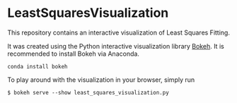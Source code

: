 # LeastSquaresVisualization

This repository contains an interactive visualization of Least Squares Fitting.

It was created using the Python interactive visualization library [Bokeh](http://bokeh.pydata.org/en/latest/). 
It is recommended to install Bokeh via Anaconda.

```
conda install bokeh
```

To play around with the visualization in your browser, simply run

```
$ bokeh serve --show least_squares_visualization.py
```
